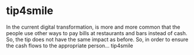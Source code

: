 # tip4smile
In the current digital transformation, is more and more common that the people use other ways to pay bills at restaurants and bars instead of cash. So, the tip does not have the same impact as before. So, in order to ensure the cash flows to the appropriate person... tip4smile
